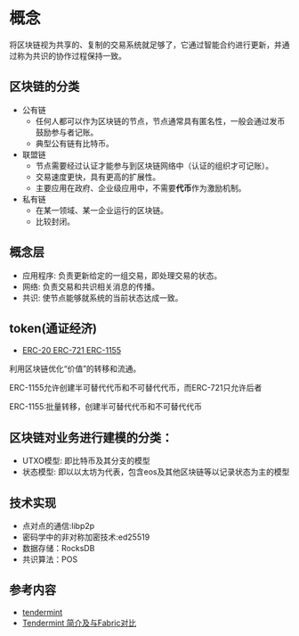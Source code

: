 # 概念

将区块链视为共享的、复制的交易系统就足够了，它通过智能合约进行更新，并通过称为共识的协作过程保持一致。

## 区块链的分类

- 公有链
  - 任何人都可以作为区块链的节点，节点通常具有匿名性，一般会通过发币鼓励参与者记账。
  - 典型公有链有比特币。
- 联盟链
  - 节点需要经过认证才能参与到区块链网络中（认证的组织才可记账）。
  - 交易速度更快，具有更高的扩展性。
  - 主要应用在政府、企业级应用中，不需要**代币**作为激励机制。
- 私有链
  - 在某一领域、某一企业运行的区块链。
  - 比较封闭。

## 概念层

- 应用程序: 负责更新给定的一组交易，即处理交易的状态。
- 网络: 负责交易和共识相关消息的传播。
- 共识: 使节点能够就系统的当前状态达成一致。

## token(通证经济)

- [ERC-20 ERC-721 ERC-1155](https://zhuanlan.zhihu.com/p/373258568)

利用区块链优化“价值”的转移和流通。

ERC-1155允许创建半可替代代币和不可替代代币，而ERC-721只允许后者

ERC-1155:批量转移，创建半可替代代币和不可替代代币

## 区块链对业务进行建模的分类：

- UTXO模型: 即比特币及其分支的模型
- 状态模型: 即以以太坊为代表，包含eos及其他区块链等以记录状态为主的模型

## 技术实现

- 点对点的通信:libp2p
- 密码学中的非对称加密技术:ed25519
- 数据存储：RocksDB
- 共识算法：POS



## 参考内容

- [tendermint](https://github.com/tendermint/tendermint)
- [Tendermint 简介及与Fabric对比](https://www.jianshu.com/p/54902d36caff)
